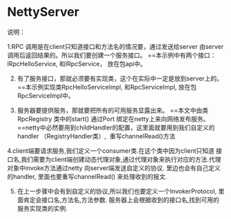 # NettyServer
说明：

1.RPC 调用是在client只知道接口和方法名的情况要，通过发送给server 由server调用后返回结果的。所以我们要创建一个服务接口。
==本示例中有两个接口：IRpcHelloService, 和IRpcService， 放在包api中。

2. 有了服务接口，那就必须要有实现类，这个在实际中一定是放到server上的。
==本示例实现类RpcHelloServiceImpl, 和RpcServiceImpl, 放在包RpcServiceImpl中。

3. 服务器要提供服务，那就要把所有的可用服务显露出来。
==本文中由类RpcRegistry 类中的start() 通过Port 绑定在netty上来向网络发布服务。
==netty中必然要用到childHandler的配置，这里面就要用到我们自定义的handler （RegistryHandler类）,  重写channelRead()方法

4.client端要请求服务,我们定义一个consumer类.在这个类中因为client只知道 接口名,我们需要为client端创建动态代理对象,通过代理对象来执行对应的方法.代理对象中invoke方法通过netty 向server端发送自定义的协议. 里边也会有自己定义的handler, 里面也要重写channelRead() 来处理收到的报文.

5. 在上一步骤中会有到自定义的协议,所以我们也要定义一个InvokerProtocol, 里面肯定会接口名,方法名,方法参数.
服务器上会根据收到的接口名,找到可用的服务实现类的实例.

